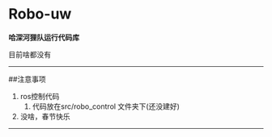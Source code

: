 # Robo-uw
__哈深河狸队运行代码库__

目前啥都没有

---

##注意事项

1. ros控制代码
    1. 代码放在src/robo_control 文件夹下(还没建好)
2. 没啥，春节快乐

---
